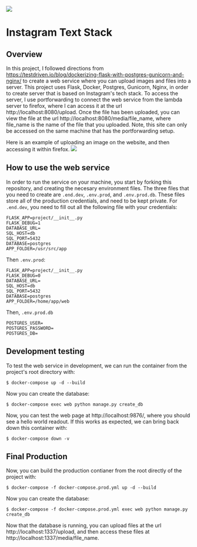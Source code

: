 
[![](https://github.com/eoinoconnell04/final3/workflows/tests/badge.svg)](https://github.com/eoinoconnell04/final3/actions?query=workflow%3Atests)

# Instagram Text Stack

## Overview

In this project, I followed directions from https://testdriven.io/blog/dockerizing-flask-with-postgres-gunicorn-and-nginx/ to create a web service where you can upload images and files into a server. This project uses Flask, Docker, Postgres, Gunicorn, Nginx, in order to create server that is based on Instagram's tech stack. To access the server, I use portforwarding to connect the web service from the lambda server to firefox, where I can access it at the url http://localhost:8080/upload. Once the file has been uploaded, you can view the file at the url http://localhost:8080/media/file_name, where file_name is the name of the file that you uploaded. Note, this site can only be accessed on the same machine that has the portforwarding setup.

Here is an example of uploading an image on the website, and then accessing it within firefox.
<img src=uploading_image.gif />

## How to use the web service

In order to run the service on your machine, you start by forking this repository, and creating the necesary environment files. The three files that you need to create are `.end.dev`, `.env.prod`, and `.env.prod.db`. These files store all of the production credentials, and need to be kept private.
For `.end.dev`, you need to fill out all the following file with your credentials:

```
FLASK_APP=project/__init__.py
FLASK_DEBUG=1
DATABASE_URL=
SQL_HOST=db
SQL_PORT=5432
DATABASE=postgres
APP_FOLDER=/usr/src/app
```
Then `.env.prod`:
```
FLASK_APP=project/__init__.py
FLASK_DEBUG=0
DATABASE_URL=
SQL_HOST=db
SQL_PORT=5432
DATABASE=postgres
APP_FOLDER=/home/app/web
```
Then, `.env.prod.db`
```
POSTGRES_USER= 
POSTGRES_PASSWORD=
POSTGRES_DB=
```

## Development testing

To test the web service in development, we can run the container from the project's root directory with:
```
$ docker-compose up -d --build
```
Now you can create the database:
```
$ docker-compose exec web python manage.py create_db
```
Now, you can test the web page at http://localhost:9876/, where you should see a hello world readout. If this works as expected, we can bring back down this container with:
```
$ docker-compose down -v
```

## Final Production

Now, you can build the production contianer from the root directly of the project with:
```
$ docker-compose -f docker-compose.prod.yml up -d --build
```

Now you can create the database:
```
$ docker-compose -f docker-compose.prod.yml exec web python manage.py create_db
```
Now that the database is running, you can upload files at the url http://localhost:1337/upload, and then access these files at http://localhost:1337/media/file_name.
